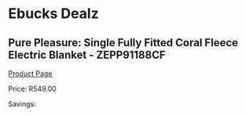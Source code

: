 
# Ebucks Dealz
## Pure Pleasure: Single Fully Fitted Coral Fleece Electric Blanket - ZEPP91188CF
[Product Page](https://www.ebucks.com/web/shop/productSelected.do?prodId=1155260517&catId=1157551316)

Price: R549.00

Savings: 


	